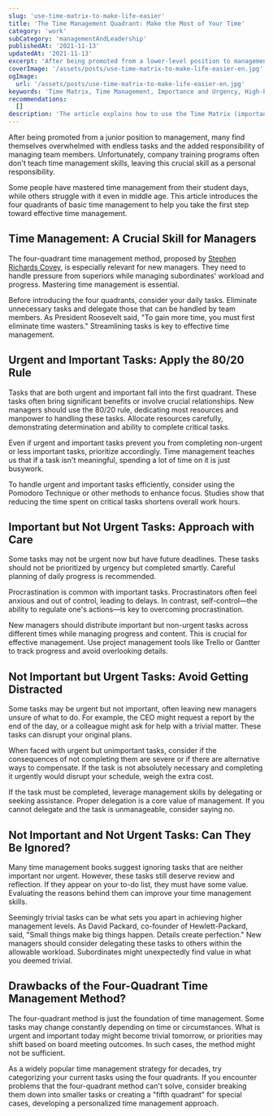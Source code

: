 ```yaml
---
slug: 'use-time-matrix-to-make-life-easier'
title: 'The Time Management Quadrant: Make the Most of Your Time'
category: 'work'
subCategory: 'managementAndLeadership'
publishedAt: '2021-11-13'
updatedAt: '2021-11-13'
excerpt: 'After being promoted from a lower-level position to management, many people find themselves overwhelmed with endless tasks and the added responsibility of managing subordinates. Unfortunately, corporate training programs often do not teach effective time management, as it is considered a personal skill...'
coverImage: '/assets/posts/use-time-matrix-to-make-life-easier-en.jpg'
ogImage:
  url: '/assets/posts/use-time-matrix-to-make-life-easier-en.jpg'
keywords: 'Time Matrix, Time Management, Importance and Urgency, High-Performance Habits, Simplifying Life, Goal Setting, Productivity, Prioritization, Four Quadrants, Self-Improvement'
recommendations:
  []
description: 'The article explains how to use the Time Matrix (importance and urgency) to simplify life and enhance efficiency. The Time Matrix is divided into four quadrants, helping readers identify and prioritize the most important tasks. It also offers practical tips and strategies for better time management and goal achievement.'
---
```


After being promoted from a junior position to management, many find themselves overwhelmed with endless tasks and the added responsibility of managing team members. Unfortunately, company training programs often don't teach time management skills, leaving this crucial skill as a personal responsibility.

Some people have mastered time management from their student days, while others struggle with it even in middle age. This article introduces the four quadrants of basic time management to help you take the first step toward effective time management.

## Time Management: A Crucial Skill for Managers

The four-quadrant time management method, proposed by [Stephen Richards Covey](https://en.wikipedia.org/wiki/Stephen_Covey), is especially relevant for new managers. They need to handle pressure from superiors while managing subordinates' workload and progress. Mastering time management is essential.

Before introducing the four quadrants, consider your daily tasks. Eliminate unnecessary tasks and delegate those that can be handled by team members. As President Roosevelt said, "To gain more time, you must first eliminate time wasters." Streamlining tasks is key to effective time management.

## Urgent and Important Tasks: Apply the 80/20 Rule

Tasks that are both urgent and important fall into the first quadrant. These tasks often bring significant benefits or involve crucial relationships. New managers should use the 80/20 rule, dedicating most resources and manpower to handling these tasks. Allocate resources carefully, demonstrating determination and ability to complete critical tasks.

Even if urgent and important tasks prevent you from completing non-urgent or less important tasks, prioritize accordingly. Time management teaches us that if a task isn't meaningful, spending a lot of time on it is just busywork.

To handle urgent and important tasks efficiently, consider using the Pomodoro Technique or other methods to enhance focus. Studies show that reducing the time spent on critical tasks shortens overall work hours.

## Important but Not Urgent Tasks: Approach with Care

Some tasks may not be urgent now but have future deadlines. These tasks should not be prioritized by urgency but completed smartly. Careful planning of daily progress is recommended.

Procrastination is common with important tasks. Procrastinators often feel anxious and out of control, leading to delays. In contrast, self-control—the ability to regulate one's actions—is key to overcoming procrastination.

New managers should distribute important but non-urgent tasks across different times while managing progress and content. This is crucial for effective management. Use project management tools like Trello or Gantter to track progress and avoid overlooking details.

## Not Important but Urgent Tasks: Avoid Getting Distracted

Some tasks may be urgent but not important, often leaving new managers unsure of what to do. For example, the CEO might request a report by the end of the day, or a colleague might ask for help with a trivial matter. These tasks can disrupt your original plans.

When faced with urgent but unimportant tasks, consider if the consequences of not completing them are severe or if there are alternative ways to compensate. If the task is not absolutely necessary and completing it urgently would disrupt your schedule, weigh the extra cost.

If the task must be completed, leverage management skills by delegating or seeking assistance. Proper delegation is a core value of management. If you cannot delegate and the task is unmanageable, consider saying no.

## Not Important and Not Urgent Tasks: Can They Be Ignored?

Many time management books suggest ignoring tasks that are neither important nor urgent. However, these tasks still deserve review and reflection. If they appear on your to-do list, they must have some value. Evaluating the reasons behind them can improve your time management skills.

Seemingly trivial tasks can be what sets you apart in achieving higher management levels. As David Packard, co-founder of Hewlett-Packard, said, "Small things make big things happen. Details create perfection." New managers should consider delegating these tasks to others within the allowable workload. Subordinates might unexpectedly find value in what you deemed trivial.

## Drawbacks of the Four-Quadrant Time Management Method?

The four-quadrant method is just the foundation of time management. Some tasks may change constantly depending on time or circumstances. What is urgent and important today might become trivial tomorrow, or priorities may shift based on board meeting outcomes. In such cases, the method might not be sufficient.

As a widely popular time management strategy for decades, try categorizing your current tasks using the four quadrants. If you encounter problems that the four-quadrant method can't solve, consider breaking them down into smaller tasks or creating a "fifth quadrant" for special cases, developing a personalized time management approach.